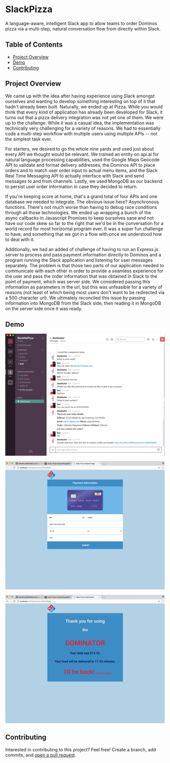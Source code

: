 # SlackPizza

A language-aware, intelligent Slack app to allow teams to order Dominos pizza via a multi-step, natural conversation flow from directly within Slack.

## Table of Contents

- [Project Overview](#project-overview)
- [Demo](#demo)
- [Contributing](#contributing)

## Project Overview

We came up with the idea after having experience using Slack amongst ourselves and wanting to develop something interesting on top of it that hadn't already been built. Naturally, we ended up at Pizza. While you would think that every kind of application has already been developed for Slack, it turns out that a pizza delivery integration was not yet one of them. We were up to the challenge. While it was a casual idea, the implementation was technically very challenging for a variety of reasons. We had to essentially code a multi-step workflow with multiple users using multiple APIs -- not the simplest task ever.

For starters, we desired to go the whole nine yards and used just about every API we thought would be relevant. We trained an entity on api.ai for natural language processing capabilities, used the Google Maps Geocode API to validate and format delivery addresses, the Dominos API to place orders and to match user order input to actual menu items, and the Slack Real Time Messaging API to actually interface with Slack and send messages to and from channels. Lastly, we used MongoDB as our backend to persist user order information in case they decided to return.

If you're keeping score at home, that's a grand total of four APIs and one database we needed to integrate. The obvious issue here? Asynchronous functions. There's not much worse than having to debug race conditions through all those technologies. We ended up wrapping a bunch of the async callbacks in Javascript Promises to keep ourselves sane and not have our code skew so far to the right that we'd be in the conversation for a world record for most horizontal program ever. It was a super fun challenge to have, and something that we got in a flow with once we understood how to deal with it.

Additionally, we had an added of challenge of having to run an Express.js server to process and pass payment information directly to Dominos and a program running the Slack application and listening for user messages separately. The problem is that those two parts of our application needed to communicate with each other in order to provide a seamless experience for the user and pass the order information that was obtained in Slack to the point of payment, which was server side. We considered passing this information as parameters in the url, but this was unfeasible for a variety of reasons (not least of which being most users don't want to be redirected via a 500 character url). We ultimately reconciled this issue by passing information into MongoDB from the Slack side, then reading it in MongoDB on the server side once it was ready.

## Demo

![alt text](https://github.com/benhubsch/SlackPizza/blob/master/pics/slack.png "Opening an editor")

![alt text](https://github.com/benhubsch/SlackPizza/blob/master/pics/payment.png "Opening an editor")

![alt text](https://github.com/benhubsch/SlackPizza/blob/master/pics/final.png "Opening an editor")


## Contributing

Interested in contributing to this project? Feel free! Create a branch, add commits, and [open a pull request](https://github.com/benhubsch/File-Finder/compare/). 
